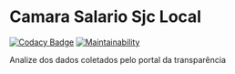 # Camara Salario Sjc Local

[![Codacy Badge](https://api.codacy.com/project/badge/Grade/d474008984c94972bbbe4a965c21e356)](https://www.codacy.com/app/alexNeto/camara-salario-sjc-local?utm_source=github.com&amp;utm_medium=referral&amp;utm_content=alexNeto/camara-salario-sjc-local&amp;utm_campaign=Badge_Grade)
[![Maintainability](https://api.codeclimate.com/v1/badges/e75255719f5abd1f673e/maintainability)](https://codeclimate.com/github/alexNeto/camara-salario-sjc-local/maintainability)

Analize dos dados coletados pelo portal da transparência